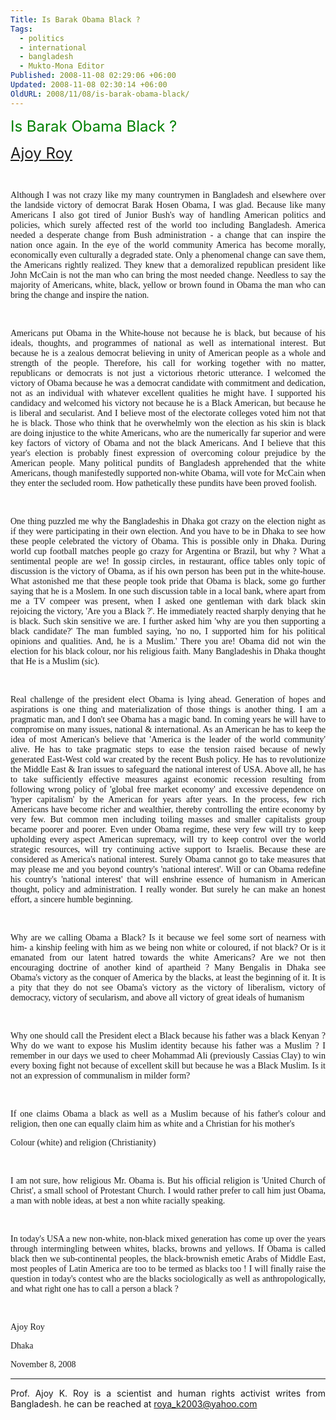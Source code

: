 ```yaml
---
Title: Is Barak Obama Black ?
Tags:
  - politics
  - international
  - bangladesh
  - Mukto-Mona Editor
Published: 2008-11-08 02:29:06 +06:00
Updated: 2008-11-08 02:30:14 +06:00
OldURL: 2008/11/08/is-barak-obama-black/
---
```



<p align="justify"><font size="5" color="#008000">Is Barak Obama Black ? </font></p>
<p align="justify"><font size="5" color="#008000"><a href="https://muktomona.com/Articles/ajoy/">Ajoy Roy</a></font></p>
<p align="justify">&nbsp;</p>
<p align="justify"><font face="Verdana">Although I was not crazy like my many countrymen in Bangladesh and elsewhere over the landside victory of democrat Barak Hosen Obama, I was glad. Because like many Americans I also got tired of Junior Bush's way of handling American politics and policies, which surely affected rest of the world too including Bangladesh. America needed a desperate change from Bush administration - a change that can inspire the nation once again. In the eye of the world community America has become morally, economically even culturally a degraded state. Only a phenomenal change can save them, the Americans rightly realized. They knew that a demoralized republican president like John McCain is not the man who can bring the most needed change. Needless to say the majority of Americans, white, black, yellow or brown found in Obama the man who can bring the change and inspire the nation. </font></p>
<p align="justify">&nbsp;</p>
<p align="justify"><font face="Verdana">Americans put Obama in the White-house not because he is black, but because of his ideals, thoughts, and programmes of national as well as international interest. But because he is a zealous democrat believing in unity of American people as a whole and strength of the people. Therefore, his call for working together with no matter, republicans or democrats is not just a victorious rhetoric utterance. I welcomed the victory of Obama because he was a democrat candidate with commitment and dedication, not as an individual with whatever excellent qualities he might have. I supported his candidacy and welcomed his victory not because he is a Black American, but because he is liberal and secularist. And I believe most of the electorate colleges voted him not that he is black. Those who think that he overwhelmly won the election as his skin is black are doing injustice to the white Americans, who are the numerically far superior and were key factors of victory of Obama and not the black Americans. And I believe that this year's election is probably finest expression of overcoming colour prejudice by the American people. Many political pundits of Bangladesh apprehended that the white Americans, though manifestedly supported non-white Obama, will vote for McCain when they enter the secluded room. How pathetically these pundits have been proved foolish. </font></p>
<p align="justify">&nbsp;</p>
<p align="justify"><font face="Verdana">One thing puzzled me why the Bangladeshis in Dhaka got crazy on the election night as if they were participating in their own election. And you have to be in Dhaka to see how these people celebrated the victory of Obama. This is possible only in Dhaka. During world cup football matches people go crazy for Argentina or Brazil, but why ? What a sentimental people are we! In gossip circles, in restaurant, office tables only topic of discussion is the victory of Obama, as if his own person has been put in the white-house. What astonished me that these people took pride that Obama is black, some go further saying that he is a Moslem. In one such discussion table in a local bank, where apart from me a TV compeer was present, when I asked one gentleman with dark black skin rejoicing the victory, 'Are you a Black ?'. He immediately reacted sharply denying that he is black. Such skin sensitive we are. I further asked him 'why are you then supporting a black candidate?' The man fumbled saying, 'no no, I supported him for his political opinions and qualities. And, he is a Muslim.' There you are! Obama did not win the election for his black colour, nor his religious faith. Many Bangladeshis in Dhaka thought that He is a Muslim (sic). </font></p>
<p align="justify">&nbsp;</p>
<p align="justify"><font face="Verdana">Real challenge of the president elect Obama is lying ahead. Generation of hopes and aspirations is one thing and materialization of those things is another thing. I am a pragmatic man, and I don't see Obama has a magic band. In coming years he will have to compromise on many issues, national &amp; international. As an American he has to keep the idea of most American's believe that 'America is the leader of the world community' alive. He has to take pragmatic steps to ease the tension raised because of newly generated East-West cold war created by the recent Bush policy. He has to revolutionize the Middle East &amp; Iran issues to safeguard the national interest of USA. Above all, he has to take sufficiently effective measures against economic recession resulting from following wrong policy of 'global free market economy' and excessive dependence on 'hyper capitalism' by the American for years after years. In the process, few rich Americans have become richer and wealthier, thereby controlling the entire economy by very few. But common men including toiling masses and smaller capitalists group became poorer and poorer. Even under Obama regime, these very few will try to keep upholding every aspect American supremacy, will try to keep control over the world strategic resources, will try continuing active support to Israelis. Because these are considered as America's national interest. Surely Obama cannot go to take measures that may please me and you beyond country's 'national interest'. Will or can Obama redefine his country's 'national interest' that will enshrine essence of humanism in American thought, policy and administration. I really wonder. But surely he can make an honest effort, a sincere humble beginning. </font></p>
<p align="justify">&nbsp;</p>
<p align="justify"><font face="Verdana">Why are we calling Obama a Black? Is it because we feel some sort of nearness with him- a kinship feeling with him as we being non white or coloured, if not black? Or is it emanated from our latent hatred towards the white Americans? Are we not then encouraging doctrine of another kind of apartheid ? Many Bengalis in Dhaka see Obama's victory as the conquer of America by the blacks, at least the beginning of it. It is a pity that they do not see Obama's victory as the victory of liberalism, victory of democracy, victory of secularism, and above all victory of great ideals of humanism </font></p>
<p align="justify">&nbsp;</p>
<p align="justify"><font face="Verdana">Why one should call the President elect a Black because his father was a black Kenyan ? Why do we want to expose his Muslim identity because his father was a Muslim ? I remember in our days we used to cheer Mohammad Ali (previously Cassias Clay) to win every boxing fight not because of excellent skill but because he was a Black Muslim. Is it not an expression of communalism in milder form? </font></p>
<p align="justify">&nbsp;</p>
<p align="justify"><font face="Verdana">If one claims Obama a black as well as a Muslim because of his father's colour and religion, then one can equally claim him as white and a Christian for his mother's </font></p>
<p align="justify"><font face="Verdana">Colour (white) and religion (Christianity) </font></p>
<p align="justify">&nbsp;</p>
<p align="justify"><font face="Verdana">I am not sure, how religious Mr. Obama is. But his official religion is 'United Church of Christ', a small school of Protestant Church. I would rather prefer to call him just Obama, a man with noble ideas, at best a non white racially speaking. </font></p>
<p align="justify">&nbsp;</p>
<p align="justify"><font face="Verdana">In today's USA a new non-white, non-black mixed generation has come up over the years through intermingling between whites, blacks, browns and yellows. If Obama is called black then we sub-continental peoples, the black-brownish emetic Arabs of Middle East, most peoples of Latin America are too to be termed as blacks too ! I will finally raise the question in today's contest who are the blacks sociologically as well as anthropologically, and what right one has to call a person a black ? </font></p>
<p align="justify">&nbsp;</p>
<p align="justify"><font face="Verdana">Ajoy Roy </font></p>
<p align="justify"><font face="Verdana">Dhaka </font></p>
<p align="justify"><font face="Verdana">November 8, 2008 </font></p>

<hr align="justify" />
<p align="justify">Prof. Ajoy K. Roy is a scientist and human rights activist writes from Bangladesh. he can be reached at <a href="mailto:roya_k2003@yahoo.com">roya_k2003@yahoo.com</a></p>
